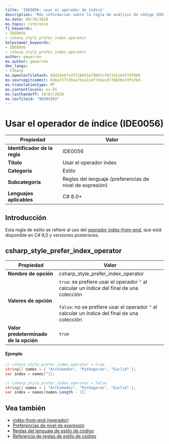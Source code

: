 ```yaml
---
title: 'IDE0056: usar el operador de índice'
description: 'Más información sobre la regla de análisis de código IDE0056: Use index (operador)'
ms.date: 09/30/2020
ms.topic: reference
f1_keywords:
- IDE0056
- csharp_style_prefer_index_operator
helpviewer_keywords:
- IDE0056
- csharp_style_prefer_index_operator
author: gewarren
ms.author: gewarren
dev_langs:
- CSharp
ms.openlocfilehash: 8dd1deb7cd3f18833a79007cfbf3411b4f7df099
ms.sourcegitcommit: 636af37170ae75a11c4f7d1ecd770820e7dfe7bd
ms.translationtype: MT
ms.contentlocale: es-ES
ms.lasthandoff: 10/07/2020
ms.locfileid: "96594392"
---
```

# <a name="use-index-operator-ide0056"></a>Usar el operador de índice (IDE0056)

|Propiedad|Valor|
|-|-|
| **Identificador de la regla** | IDE0056 |
| **Título** | Usar el operador index |
| **Categoría** | Estilo |
| **Subcategoría** | Reglas del lenguaje (preferencias de nivel de expresión) |
| **Lenguajes aplicables** | C# 8.0+ |

## <a name="overview"></a>Introducción

Esta regla de estilo se refiere al uso del [operador index-from-end](../../../csharp/language-reference/operators/member-access-operators.md#index-from-end-operator-), que está disponible en C# 8,0 y versiones posteriores.

## <a name="csharp_style_prefer_index_operator"></a>csharp_style_prefer_index_operator

|Propiedad|Valor|
|-|-|
| **Nombre de opción** | csharp_style_prefer_index_operator
| **Valores de opción** | `true`: se prefiere usar el operador `^` al calcular un índice del final de una colección<br /><br />`false`: no se prefiere usar el operador `^` al calcular un índice del final de una colección |
| **Valor predeterminado de la opción** | `true` |

#### <a name="example"></a>Ejemplo

```csharp
// csharp_style_prefer_index_operator = true
string[] names = { "Archimedes", "Pythagoras", "Euclid" };
var index = names[^1];

// csharp_style_prefer_index_operator = false
string[] names = { "Archimedes", "Pythagoras", "Euclid" };
var index = names[names.Length - 1];
```

## <a name="see-also"></a>Vea también

- [index-from-end (operador)](../../../csharp/language-reference/operators/member-access-operators.md#index-from-end-operator-)
- [Preferencias de nivel de expresión](expression-level-preferences.md)
- [Reglas del lenguaje de estilo de código](language-rules.md)
- [Referencia de reglas de estilo de código](index.md)
